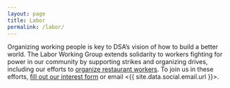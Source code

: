 ```yaml
---
layout: page
title: Labor
permalink: /labor/
---
```


Organizing working people is key to DSA’s vision of how to build a better world. The Labor Working Group extends solidarity to workers fighting for power in our community by supporting strikes and organizing drives, including our efforts to [organize restaurant workers](/organizing-restaurant-workers/). To join us in these efforts, [fill out our interest form](https://docs.google.com/forms/d/e/1FAIpQLSceaSAZPgjscl5VlVcOkwFuBIZk-f0fpxFMh2uUR_gOsFlhMQ/viewform?usp=sf_link) or email <{{ site.data.social.email.url }}>.
